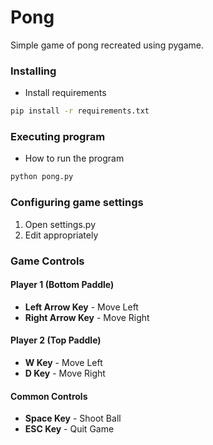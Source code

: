 # Pong
Simple game of pong recreated using pygame.

### Installing
* Install requirements
```sh
pip install -r requirements.txt
```
### Executing program
* How to run the program
```sh
python pong.py
```

### Configuring game settings
1. Open settings.py
2. Edit appropriately 

### Game Controls
#### Player 1 (Bottom Paddle)
* __Left Arrow Key__ - Move Left
* __Right Arrow Key__ - Move Right
#### Player 2 (Top Paddle)
* __W Key__ - Move Left
* __D Key__ - Move Right
#### Common Controls
* __Space Key__ - Shoot Ball
* __ESC Key__ - Quit Game
